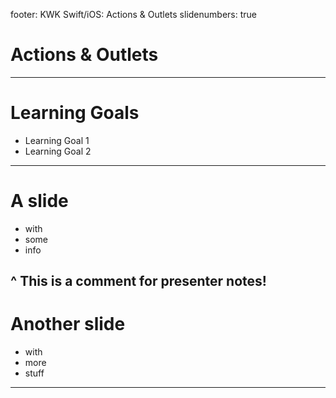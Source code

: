 footer: KWK Swift/iOS: Actions & Outlets
slidenumbers: true

# Actions & Outlets

---

# Learning Goals

* Learning Goal 1
* Learning Goal 2

---

# A slide

* with
* some
* info

^ This is a comment for presenter notes!
---

# Another slide

* with
* more
* stuff

---
